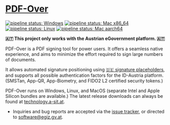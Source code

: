 # [PDF-Over](https://technology.a-sit.at/en/pdf-over/)


[![pipeline status: Windows](https://github.com/a-sit/pdf-over/actions/workflows/build-windows.yaml/badge.svg?branch=main)](https://github.com/a-sit/PDF-Over/actions/workflows/build-windows.yaml?query=branch%3Amain+is%3Asuccess+event%3Apush)
[![pipeline status: Mac x86_64](https://github.com/a-sit/pdf-over/actions/workflows/build-mac-x86_64.yaml/badge.svg?branch=main)](https://github.com/a-sit/PDF-Over/actions/workflows/build-mac-x86_64.yaml?query=branch%3Amain+is%3Asuccess+event%3Apush)  
[![pipeline status: Linux](https://github.com/a-sit/pdf-over/actions/workflows/build-linux.yaml/badge.svg?branch=main)](https://github.com/a-sit/PDF-Over/actions/workflows/build-linux.yaml?query=branch%3Amain+is%3Asuccess+event%3Apush)
[![pipeline status: Mac aarch64](https://github.com/a-sit/pdf-over/actions/workflows/build-mac-aarch64.yaml/badge.svg?branch=main)](https://github.com/a-sit/PDF-Over/actions/workflows/build-mac-aarch64.yaml?query=branch%3Amain+is%3Asuccess+event%3Apush)

**🇦🇹 This project only works with the Austrian eGovernment platform. 🇦🇹**

PDF-Over is a PDF signing tool for power users. It offers a seamless native experience, and aims to minimize the effort required to sign large numbers of documents.

It allows automated signature positioning using [🇩🇪 signature placeholders](https://pdf.egiz.gv.at/), and supports all possible authentication factors for the ID-Austria platform. (SMSTan, App-QR, App-Biometry, and FIDO2 L2 certified security tokens.)

PDF-Over runs on Windows, Linux, and MacOS (separate Intel and Apple Silicon bundles are available.) The latest release downloads can always be found at [technology.a-sit.at](https://technology.a-sit.at/en/pdf-over/).

- Inquiries and bug reports are accepted via the [issue tracker](https://github.com/a-sit/pdf-over/issues), or directed to [software@egiz.gv.at](mailto:software@egiz.gv.at).

